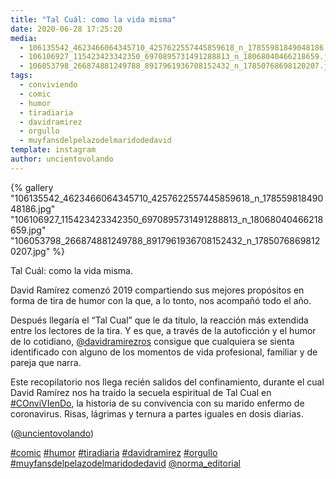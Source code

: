 ```yaml
---
title: "Tal Cuál: como la vida misma"
date: 2020-06-28 17:25:20
media: 
  - 106135542_4623466064345710_4257622557445859618_n_17855981849048186.jpg
  - 106106927_115423423342350_6970895731491288813_n_18068040466218659.jpg
  - 106053798_266874881249788_8917961936708152432_n_17850768698120207.jpg
tags: 
  - conviviendo
  - comic
  - humor
  - tiradiaria
  - davidramirez
  - orgullo
  - muyfansdelpelazodelmaridodedavid
template: instagram
author: uncientovolando
---
```


{% gallery "106135542_4623466064345710_4257622557445859618_n_17855981849048186.jpg" "106106927_115423423342350_6970895731491288813_n_18068040466218659.jpg" "106053798_266874881249788_8917961936708152432_n_17850768698120207.jpg" %}

Tal Cuál: como la vida misma.

David Ramírez comenzó 2019 compartiendo sus mejores propósitos en forma de tira de humor con la que, a lo tonto, nos acompañó todo el año.

Después llegaría el “Tal Cual” que le da título, la reacción más extendida entre los lectores de la tira. Y es que, a través de la autoficción y el humor de lo cotidiano, [@davidramirezros](https://instagram.com/davidramirezros) consigue que cualquiera se sienta identificado con alguno de los momentos de vida profesional, familiar y de pareja que narra.

Este recopilatorio nos llega recién salidos del confinamiento, durante el cual David Ramírez nos ha traído la secuela espiritual de Tal Cual en [#COnviVIenDo](/etiquetas/conviviendo), la historia de su convivencia con su marido enfermo de coronavirus. Risas, lágrimas y ternura a partes iguales en dosis diarias.

([@uncientovolando](https://instagram.com/uncientovolando))

[#comic](/etiquetas/comic) [#humor](/etiquetas/humor) [#tiradiaria](/etiquetas/tiradiaria) [#davidramirez](/etiquetas/davidramirez) [#orgullo](/etiquetas/orgullo) [#muyfansdelpelazodelmaridodedavid](/etiquetas/muyfansdelpelazodelmaridodedavid) [@norma_editorial](https://instagram.com/norma_editorial)
